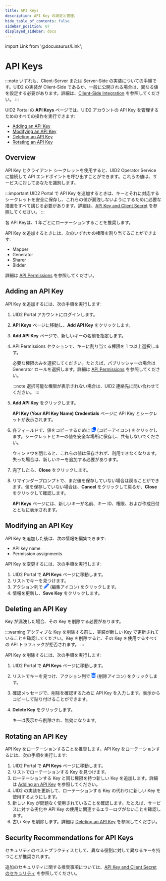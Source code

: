 ```yaml
---
title: API Keys
description: API Key の設定と管理。
hide_table_of_contents: false
sidebar_position: 07
displayed_sidebar: docs
---
```


import Link from '@docusaurus/Link';

# API Keys

:::note
いずれも、Client-Server または Server-Side の実装についての手順です。UID2 の実装が Client-Side であるか、一般に公開される場合は、異なる値を設定する必要があります。詳細は、[Client-Side Integration](client-side-integration.md) を参照してください。
:::

UID2 Portal の **API Keys** ページでは、UID2 アカウントの API Key を管理するためのすべての操作を実行できます:

- [Adding an API Key](#adding-an-api-key)
- [Modifying an API Key](#modifying-an-api-key)
- [Deleting an API Key](#deleting-an-api-key)
- [Rotating an API Key](#rotating-an-api-key)

## Overview

API Key とクライアント シークレットを使用すると、UID2 <Link href="../ref-info/glossary-uid#gl-operator-service">Operator Service</Link> に接続して API エンドポイントを呼び出すことができます。これらの値は、サービスに対してあなたを識別します。

:::important
UID2 Portal で API Key を追加するときは、キーとそれに対応するシークレットを安全に保存し、これらの値が漏洩しないようにするために必要な措置をすべて講じる必要があります。詳細は、[API Key and Client Secret](../getting-started/gs-credentials.md#api-key-and-client-secret) を参照してください。
:::

各 API Keyは、1 年ごとにローテーションすることを推奨します。

API Key を追加するときには、次のいずれかの権限を割り当てることができます:

- Mapper
- Generator
- Sharer
- Bidder

詳細は [API Permissions](../getting-started/gs-permissions.md) を参照してください。

## Adding an API Key

API Key を追加するには、次の手順を実行します:

1. UID2 Portal アカウントにログインします。
1. **API Keys** ページに移動し、**Add API Key** をクリックします。
1. **Add API Key** ページで、新しいキーの名前を指定します。
1. API Permissions セクションで、キーに割り当てる権限を 1 つ以上選択します。

    必要な権限のみを選択してください。たとえば、パブリッシャーの場合は Generator ロールを選択します。詳細は [API Permissions](../getting-started/gs-permissions.md) を参照してください。

    :::note
    選択可能な権限が表示されない場合は、UID2 連絡先に問い合わせてください。
    :::

1. **Add API Key** をクリックします。
   
      **API Key (Your API Key Name) Credentials** ページに API Key とシークレットが表示されます。

1. 各フィールドで、値をコピーするために ![the Copy icon](images/icon-copy-solid.png) (コピーアイコン) をクリックします。シークレットとキーの値を安全な場所に保存し、共有しないでください。
   
      ウィンドウを閉じると、これらの値は保存されず、利用できなくなります。失った場合は、新しいキーを追加する必要があります。

1. 完了したら、**Close** をクリックします。

1. リマインダープロンプトで、まだ値を保存していない場合は戻ることができます。値を保存していない場合は、**Cancel** をクリックして戻るか、**Close** をクリックして確認します。

   **API Keys** ページには、新しいキーが名前、キー ID、権限、および作成日付とともに表示されます。

## Modifying an API Key

API Key を追加した後は、次の情報を編集できます:

- API key name
- Permission assignments 

API Key を変更するには、次の手順を実行します:

1. UID2 Portal で **API Keys** ページに移動します。
1. リストでキーを見つけます。
1. アクション列で ![the Edit icon](images/icon-pencil-solid.png) (編集アイコン) をクリックします。
1. 情報を更新し、**Save Key** をクリックします。

## Deleting an API Key

Key が漏洩した場合、その Key を削除する必要があります。

:::warning
アクティブな Key を削除する前に、実装が新しい Key で更新されていることを確認してください。Key を削除すると、その Key を使用するすべての API トラフィックが拒否されます。
:::

API Key を削除するには、次の手順を実行します:

1. UID2 Portal で **API Keys** ページに移動します。
1. リストでキーを見つけ、アクション列で ![the Delete icon](images/icon-trash-can-solid.png) (削除アイコン) をクリックします。
1. 確認メッセージで、削除を確認するために API Key を入力します。表示からコピーして貼り付けることができます。
2. **Delete Key** をクリックします。

   キーは表示から削除され、無効になります。

## Rotating an API Key

API Key をローテーションすることを推奨します。API Key をローテーションするには、次の手順を実行します:

1. UID2 Portal で **API Keys** ページに移動します。
1. リストでローテーションする Key を見つけます。
1. ローテーションする Key と同じ権限を持つ新しい Key を追加します。詳細は [Adding an API Key](#adding-an-api-key) を参照してください。
1. UID2 の実装を更新して、ローテーションする Key の代わりに新しい Key を使用するようにします。
1. 新しい Key が問題なく使用されていることを確認します。たとえば、サービスに対する劣化や API Key の使用に関連するエラーログがないことを確認します。
1. 古い Key を削除します。詳細は [Deleting an API Key](#deleting-an-api-key) を参照してください。

## Security Recommendations for API Keys

セキュリティのベストプラクティスとして、異なる役割に対して異なるキーを持つことが推奨されます。

追加のセキュリティに関する推奨事項については、[API Key and Client Secret のセキュリティ](../getting-started/gs-credentials.md#security-of-api-key-and-client-secret) を参照してください。

<!-- In some instances, you might create API keys for one permission/role and then want to add a role to your account. For example, you might be an advertiser, but also want to operate as an inventory provider.

In this scenario, we recommend that you follow these best security practices:

- Your credentials should have the minimum permissions necessary to complete the specific task. Activities as an advertiser require the Mapper role; activities as an inventory provider require the Generator role.

- Best practice is to use different credentials in different contexts and for different use cases. For example, each app or service should use its own credentials.

These practices are standard measures to help ensure that, in case a service or app is compromised or credentials are leaked, any negative result is minimized.

These are guidelines, not rules. If you need to add a permission, you can modify an existing API key, but we recommend that you use separate keys for separate permission. -->
